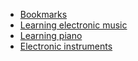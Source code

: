 
 * [Bookmarks](bookmarks)
 * [Learning electronic music](learning-electronic-music)
 * [Learning piano](learning-piano)
 * [Electronic instruments](electronic-instruments)
